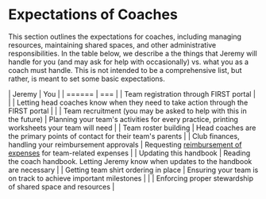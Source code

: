 # Expectations of Coaches

This section outlines the expectations for coaches, including managing resources, maintaining shared spaces, and other administrative responsibilities.
In the table below, we describe a the things that Jeremy will handle for you (and may ask for help with occasionally) vs. what you as a coach must handle.
This is not intended to be a comprehensive list, but rather, is meant to set some basic expectations.

| Jeremy | You |
| ====== | === |
| Team registration through FIRST portal | |
| Letting head coaches know when they need to take action through the FIRST portal |  |
| Team recruitment (you may be asked to help with this in the future) | Planning your team's activities for every practice, printing worksheets your team will need |
| Team roster building | Head coaches are the primary points of contact for their team's parents |
| Club finances, handling your reimbursement approvals | Requesting [reimbursement of expenses](resources/reimbursement.md) for team-related expenses |
| Updating this handbook | Reading the coach handbook. Letting Jeremy know when updates to the handbook are necessary |
| Getting team shirt ordering in place | Ensuring your team is on track to achieve important milestones |
|  | Enforcing proper stewardship of shared space and resources |
 
